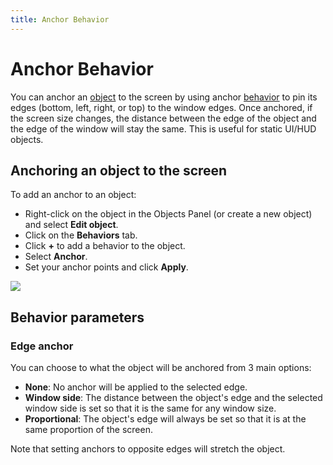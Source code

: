 ```yaml
---
title: Anchor Behavior
---
```

# Anchor Behavior

You can anchor an [object](/gdevelop5/objects) to the screen by using anchor [behavior](/gdevelop5/behaviors) to pin its edges (bottom, left, right, or top) to the window edges. Once anchored, if the screen size changes, the distance between the edge of the object and the edge of the window will stay the same. This is useful for static UI/HUD objects.

## Anchoring an object to the screen

To add an anchor to an object:

  * Right-click on the object in the Objects Panel (or create a new object) and select **Edit object**.
  * Click on the **Behaviors** tab.
  * Click **+** to add a behavior to the object.
  * Select **Anchor**.
  * Set your anchor points and click **Apply**.


![](/gdevelop5/behaviors/anchorbehavior.png)


## Behavior parameters

### Edge anchor
You can choose to what the object will be anchored from 3 main options:

  * **None**: No anchor will be applied to the selected edge.
  * **Window side**: The distance between the object's edge and the selected window side is set so that it is the same for any window size.
  * **Proportional**: The object's edge will always be set so that it is at the same proportion of the screen.

Note that setting anchors to opposite edges will stretch the object.